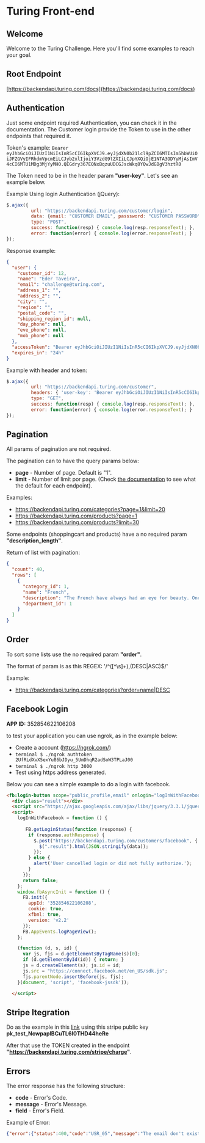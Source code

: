 # Turing Front-end


## Welcome
Welcome to the Turing Challenge. Here you'll find some examples to reach your goal. 

## Root Endpoint 
[https://backendapi.turing.com/docs](https://backendapi.turing.com/docs)

## Authentication
Just some endpoint required Authentication, you can check it in the documentation. 
The Customer login provide the Token to use in the other endpoints that required it.

Token's example: ```Bearer eyJhbGciOiJIUzI1NiIsInR5cCI6IkpXVCJ9.eyJjdXN0b21lcl9pZCI6MTIsIm5hbWUiOiJFZGVyIFRhdmVpcmEiLCJyb2xlIjoiY3VzdG9tZXIiLCJpYXQiOjE1NTA3ODYyMjAsImV4cCI6MTU1MDg3MjYyMH0.QEGdry367EQNxBqzuUDCGJscWkq8YQwJdGBgV3hztR0```
 
The Token need to be in the header param **"user-key"**. Let's see an example below.

Example Using login Authentication (jQuery):
```javascript
$.ajax({ 
         url: "https://backendapi.turing.com/customer/login",
         data: {email: "CUSTOMER EMAIL", passsword: "CUSTOMER PASSWORD"},
         type: "POST",
         success: function(resp) { console.log(resp.responseText); },
         error: function(error) { console.log(error.responseText); }
});		
```

Response example:
```json
{
  "user": {
    "customer_id": 12,
    "name": "Eder Taveira",
    "email": "challenge@turing.com",
    "address_1": "",
    "address_2": "",
    "city": "",
    "region": "",
    "postal_code": "",
    "shipping_region_id": null,
    "day_phone": null,
    "eve_phone": null,
    "mob_phone": null
  },
  "accessToken": "Bearer eyJhbGciOiJIUzI1NiIsInR5cCI6IkpXVCJ9.eyJjdXN0b21lcl9pZCI6MTIsIm5hbWUiOiJFZGVyIFRhdmVpcmEiLCJyb2xlIjoiY3VzdG9tZXIiLCJpYXQiOjE1NTA3ODYyMjAsImV4cCI6MTU1MDg3MjYyMH0.QEGdry367EQNxBqzuUDCGJscWkq8YQwJdGBgV3hztR0",
  "expires_in": "24h"
}
```

Example with header and token:
```javascript
$.ajax({ 
         url: "https://backendapi.turing.com/customer",
         headers: { 'user-key': 'Bearer eyJhbGciOiJIUzI1NiIsInR5cCI6IkpXVCJ9.eyJjdXN0b21lcl9pZCI6MTIsIm5hbWUiOiJFZGVyIFRhdmVpcmEiLCJyb2xlIjoiY3VzdG9tZXIiLCJpYXQiOjE1NTA3ODYyMjAsImV4cCI6MTU1MDg3MjYyMH0.QEGdry367EQNxBqzuUDCGJscWkq8YQwJdGBgV3hztR0' },
         type: "GET",
         success: function(resp) { console.log(resp.responseText); },
         error: function(error) { console.log(error.responseText); }
});		
```

## Pagination
All params of pagination are not required.

The pagination can to have the query params below:

* **page** - Number of page. Default is "1".
* **limit** - Number of limit por page. (Check [the documentation](https://backendapi.turing.com/docs) to see what the default for each endpoint).

Examples: 

* https://backendapi.turing.com/categories?page=1&limit=20
* https://backendapi.turing.com/products?page=1
* https://backendapi.turing.com/products?limit=30

Some endpoints (shoppingcart and products) have a  no required param **"description_length"**.

Return of list with pagination:
```json
{
  "count": 40,
  "rows": [
    {
      "category_id": 1,
      "name": "French",
      "description": "The French have always had an eye for beauty. One look at the T-shirts below and you'll see that same appreciation has been applied abundantly to their postage stamps. Below are some of our most beautiful and colorful T-shirts, so browse away! And don't forget to go all the way to the bottom - you don't want to miss any of them!",
      "department_id": 1
    }
  ]
}
```

## Order

To sort some lists use the no required param **"order"**.

The format of param is as this REGEX: '/^([^\s]+),(DESC|ASC)$/'

Example: 

* https://backendapi.turing.com/categories?order=name|DESC

## Facebook Login

**APP ID:** 352854622106208

to test your application you can use ngrok, as in the example below:

* Create a account (https://ngrok.com/)
* ```terminal $ ./ngrok authtoken 2UfRLdXvX5exYu86bJDyu_5UmDhqR2adSoW3TPLaJ00```
* ```terminal $ ./ngrok http 3000```
* Test using https address generated.

Below you can see a simple example to do a login with facebook.
```html
<fb:login-button scope="public_profile,email" onlogin="logInWithFacebook();"></fb:login-button>
  <div class="result"></div>
  <script src="https://ajax.googleapis.com/ajax/libs/jquery/3.3.1/jquery.min.js"></script>
  <script>
    logInWithFacebook = function () {
   
       FB.getLoginStatus(function (response) {
        if (response.authResponse) {
          $.post("https://backendapi.turing.com/customers/facebook", { access_token: response.authResponse.accessToken }, function (data) {
            $(".result").html(JSON.stringify(data));
          });
        } else {
          alert('User cancelled login or did not fully authorize.');
        }
      });
      return false;
    };
    window.fbAsyncInit = function () {
      FB.init({
        appId: '352854622106208',
        cookie: true,
        xfbml: true,
        version: 'v2.2'
      });
      FB.AppEvents.logPageView();
    };

    (function (d, s, id) {
      var js, fjs = d.getElementsByTagName(s)[0];
      if (d.getElementById(id)) { return; }
      js = d.createElement(s); js.id = id;
      js.src = "https://connect.facebook.net/en_US/sdk.js";
      fjs.parentNode.insertBefore(js, fjs);
    }(document, 'script', 'facebook-jssdk'));

  </script>
```

 
## Stripe Itegration

Do as the example in this [link](https://stripe.com/docs/stripe-js/elements/quickstart) using this stripe public key **pk_test_NcwpaplBCuTL6I0THD44heRe**

After that use the TOKEN created in the endpoint **"https://backendapi.turing.com/stripe/charge"**. 

## Errors

The error response has the following structure:

* **code** - Error's Code.
* **message** - Error's Message.
* **field** - Error's Field.

Example of Error:
```json
{"error":{"status":400,"code":"USR_05","message":"The email don't exists.","field":"email"}}
```

